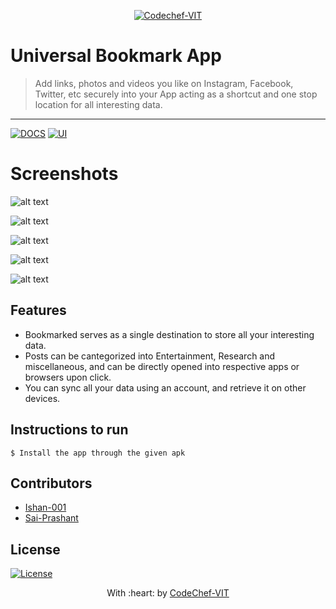 <p align="center"><a href="http://www.codechefvit.com" target="_blank"><img src="https://s3.amazonaws.com/codechef_shared/sites/all/themes/abessive/logo-3.png" title="CodeChef-VIT" alt="Codechef-VIT"></a>
</p>

# Universal Bookmark App

> <Subtitle>
> Add links, photos and videos you like on Instagram, Facebook, Twitter, etc securely into your App acting as a shortcut and one stop location for all interesting data.

---
[![DOCS](https://img.shields.io/badge/Documentation-see%20docs-green?style=flat-square&logo=appveyor)](INSERT_LINK_FOR_DOCS_HERE) 
[![UI ](https://img.shields.io/badge/User%20Interface-Link%20to%20UI-orange?style=flat-square&logo=appveyor)](INSERT_UI_LINK_HERE)

# Screenshots

![alt text](https://github.com/Ishan-001/Universal-Bookmark-App/blob/master/Image%201.jpeg)

![alt text](https://github.com/Ishan-001/Universal-Bookmark-App/blob/master/Image%202.jpeg)

![alt text](https://github.com/Ishan-001/Universal-Bookmark-App/blob/master/Image%203.jpeg)

![alt text](https://github.com/Ishan-001/Universal-Bookmark-App/blob/master/Image%204.jpeg)

![alt text](https://github.com/Ishan-001/Universal-Bookmark-App/blob/master/Image%205.jpeg)


## Features
-  Bookmarked serves as a single destination to store all your interesting data.
-  Posts can be cantegorized into Entertainment, Research and miscellaneous, and can be directly opened into respective apps or browsers upon click.
-  You can sync all your data using an account, and retrieve it on other devices.




## Instructions to run

```
$ Install the app through the given apk
```

## Contributors
- <a href="https://github.com/<Contributor>">Ishan-001</a>
- <a href="https://github.com/<Contributor>">Sai-Prashant</a>

## License

[![License](http://img.shields.io/:license-mit-blue.svg?style=flat-square)](http://badges.mit-license.org)

<p align="center">
	With :heart: by <a href="http://www.codechefvit.com" target="_blank">CodeChef-VIT</a>
</p>
